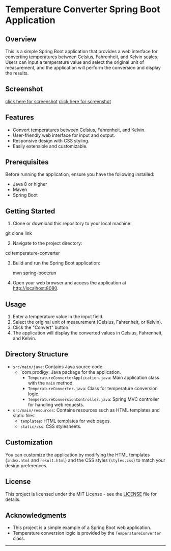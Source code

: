 # Temperature Converter Spring Boot Application

## Overview

This is a simple Spring Boot application that provides a web interface for converting temperatures between Celsius, Fahrenheit, and Kelvin scales. Users can input a temperature value and select the original unit of measurement, and the application will perform the conversion and display the results.
## Screenshot
 [click here for screenshot](/screenshots/img1.PNG)
 [click here for screenshot](/screenshots/img2.PNG)
 

## Features

- Convert temperatures between Celsius, Fahrenheit, and Kelvin.
- User-friendly web interface for input and output.
- Responsive design with CSS styling.
- Easily extensible and customizable.

## Prerequisites

Before running the application, ensure you have the following installed:

- Java 8 or higher
- Maven
- Spring Boot

## Getting Started

1. Clone or download this repository to your local machine:

 git clone link

2. Navigate to the project directory:

cd temperature-converter
  

3. Build and run the Spring Boot application:

   mvn spring-boot:run
4. Open your web browser and access the application at [http://localhost:8080](http://localhost:8080).

## Usage

1. Enter a temperature value in the input field.
2. Select the original unit of measurement (Celsius, Fahrenheit, or Kelvin).
3. Click the "Convert" button.
4. The application will display the converted values in Celsius, Fahrenheit, and Kelvin.

## Directory Structure

- `src/main/java`: Contains Java source code.
  - `com.prodigy: Java package for the application.
    - `TemperatureConverterApplication.java`: Main application class with the `main` method.
    - `TemperatureConverter.java`: Class for temperature conversion logic.
    - `TemperatureConversionController.java`: Spring MVC controller for handling web requests.
- `src/main/resources`: Contains resources such as HTML templates and static files.
  - `templates`: HTML templates for web pages.
  - `static/css`: CSS stylesheets.
    

## Customization

You can customize the application by modifying the HTML templates (`index.html` and `result.html`) and the CSS styles (`styles.css`) to match your design preferences.

## License

This project is licensed under the MIT License - see the [LICENSE](LICENSE) file for details.

## Acknowledgments

- This project is a simple example of a Spring Boot web application.
- Temperature conversion logic is provided by the `TemperatureConverter` class.

---

